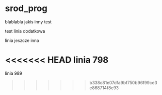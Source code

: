 # srod_prog

blablabla jakis inny test

test linia dodatkowa

linia jeszcze inna

<<<<<<< HEAD
linia 798
=======
linia 989
>>>>>>> b338c81e07dfa9bf750b96f99ce3e868714f8e93
